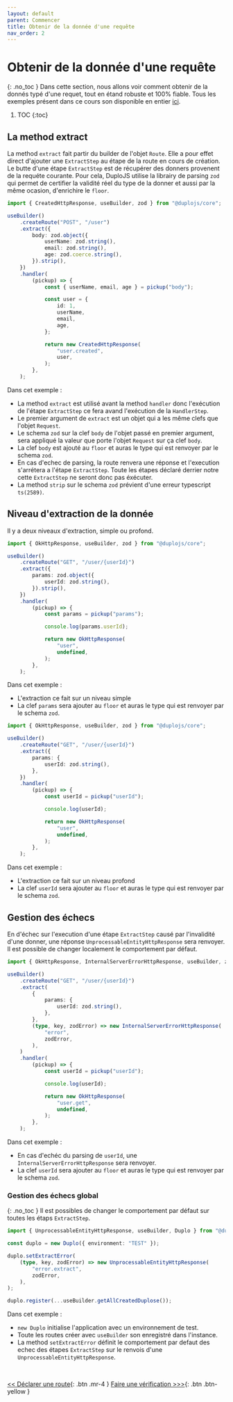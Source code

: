 ```yaml
---
layout: default
parent: Commencer
title: Obtenir de la donnée d'une requête
nav_order: 2
---
```


# Obtenir de la donnée d'une requête
{: .no_toc }
Dans cette section, nous allons voir comment obtenir de la donnés typé d'une requet, tout en étand robuste et 100% fiable. Tous les exemples présent dans ce cours son disponible en entier [ici](https://github.com/duplojs/examples/tree/main/get-started/getting-data-from-request).

1. TOC
{:toc}

## La method extract
La method `extract` fait partir du builder de l'objet `Route`. Elle a pour effet direct d'ajouter une `ExtractStep` au étape de la route en cours de création. Le butte d'une étape `ExtractStep` est de récupérer des donners provenent de la requéte courante. Pour cela, DuploJS utilise la librairy de parsing `zod` qui permet de certifier la validité réel du type de la donner et aussi par la même ocasion, d'enrichire le `floor`.

```ts
import { CreatedHttpResponse, useBuilder, zod } from "@duplojs/core";

useBuilder()
    .createRoute("POST", "/user")
    .extract({
        body: zod.object({
            userName: zod.string(),
            email: zod.string(),
            age: zod.coerce.string(),
        }).strip(),
    })
    .handler(
        (pickup) => {
            const { userName, email, age } = pickup("body");

            const user = {
                id: 1,
                userName,
                email,
                age,
            };

            return new CreatedHttpResponse(
                "user.created",
                user,
            );
        },
    );
```

Dans cet exemple :
- La method `extract` est utilisé avant la method `handler` donc l'exécution de l'étape `ExtractStep` ce fera avand l'exécution de la `HandlerStep`.
- Le premier argument de `extract` est un objet qui a les même clefs que l'objet `Request`.
- Le schema `zod` sur la clef `body` de l'objet passé en premier argument, sera appliqué la valeur que porte l'objet `Request` sur ça clef `body`.
- La clef `body` est ajouté au `floor` et auras le type qui est renvoyer par le schema `zod`.
- En cas d'echec de parsing, la route renvera une réponse et l'execution s'arrétera a l'étape `ExtractStep`. Toute les étapes déclaré derrier notre cette `ExtractStep` ne seront donc pas éxécuter.
- La method `strip` sur le schema `zod` prévient d'une erreur typescript `ts(2589)`.

## Niveau d'extraction de la donnée
Il y a deux niveaux d'extraction, simple ou profond.

```ts
import { OkHttpResponse, useBuilder, zod } from "@duplojs/core";

useBuilder()
    .createRoute("GET", "/user/{userId}")
    .extract({
        params: zod.object({
            userId: zod.string(),
        }).strip(),
    })
    .handler(
        (pickup) => {
            const params = pickup("params");

            console.log(params.userId);

            return new OkHttpResponse(
                "user",
                undefined,
            );
        },
    );
```
Dans cet exemple :
- L'extraction ce fait sur un niveau simple
- La clef `params` sera ajouter au `floor` et auras le type qui est renvoyer par le schema `zod`.

```ts
import { OkHttpResponse, useBuilder, zod } from "@duplojs/core";

useBuilder()
    .createRoute("GET", "/user/{userId}")
    .extract({
        params: {
            userId: zod.string(),
        },
    })
    .handler(
        (pickup) => {
            const userId = pickup("userId");

            console.log(userId);

            return new OkHttpResponse(
                "user",
                undefined,
            );
        },
    );
```

Dans cet exemple :
- L'extraction ce fait sur un niveau profond
- La clef `userId` sera ajouter au `floor` et auras le type qui est renvoyer par le schema `zod`.

## Gestion des échecs
En d'échec sur l'execution d'une étape `ExtractStep` causé par l'invalidité d'une donner, une réponse `UnprocessableEntityHttpResponse` sera renvoyer. Il est possible de changer localement le comportement par défaut.

```ts
import { OkHttpResponse, InternalServerErrorHttpResponse, useBuilder, zod } from "@duplojs/core";

useBuilder()
    .createRoute("GET", "/user/{userId}")
    .extract(
        {
            params: {
                userId: zod.string(),
            },
        },
        (type, key, zodError) => new InternalServerErrorHttpResponse(
            "error",
            zodError,
        ),
    )
    .handler(
        (pickup) => {
            const userId = pickup("userId");

            console.log(userId);

            return new OkHttpResponse(
                "user.get",
                undefined,
            );
        },
    );
```

Dans cet exemple :
- En cas d'echéc du parsing de `userId`, une `InternalServerErrorHttpResponse` sera renvoyer.
- La clef `userId` sera ajouter au `floor` et auras le type qui est renvoyer par le schema `zod`.

### Gestion des échecs global
{: .no_toc }
Il est possibles de changer le comportement par défaut sur toutes les étaps `ExtractStep`.

```ts
import { UnprocessableEntityHttpResponse, useBuilder, Duplo } from "@duplojs/core";

const duplo = new Duplo({ environment: "TEST" });

duplo.setExtractError(
    (type, key, zodError) => new UnprocessableEntityHttpResponse(
        "error.extract",
        zodError,
    ),
);

duplo.register(...useBuilder.getAllCreatedDuplose());
```

Dans cet exemple :
- `new Duplo` initialise l'application avec un environnement de test.
- Toute les routes créer avec `useBuilder` son enregistré dans l'instance.
- La method `setExtractError` définit le comportement par defaut des echec des étapes `ExtractStep` sur le renvois d'une `UnprocessableEntityHttpResponse`.

<br>

[\<\< Déclarer une route](../declare-route){: .btn .mr-4 }
[Faire une vérification >\>\>](../do-check){: .btn .btn-yellow } 